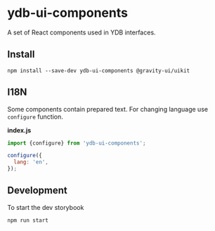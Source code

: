 # ydb-ui-components

A set of React components used in YDB interfaces.

## Install

```shell
npm install --save-dev ydb-ui-components @gravity-ui/uikit
```

## I18N

Some components contain prepared text. For changing language use `configure` function.

**index.js**

```js
import {configure} from 'ydb-ui-components';

configure({
  lang: 'en',
});
```

## Development

To start the dev storybook

```shell
npm run start
```

